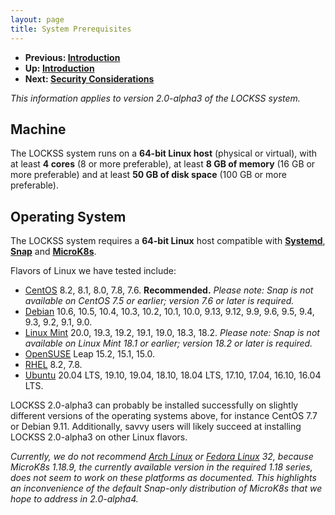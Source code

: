 ```yaml
---
layout: page
title: System Prerequisites
---
```


*   **Previous: [Introduction](.)**
*   **Up: [Introduction](.)**
*   **Next: [Security Considerations](security)**

*This information applies to version 2.0-alpha3 of the LOCKSS system.*

## Machine

The LOCKSS system runs on a **64-bit Linux host** (physical or virtual), with at least **4 cores** (8 or more preferable), at least **8 GB of memory** (16 GB or more preferable) and at least **50 GB of disk space** (100 GB or more preferable).

## Operating System

The LOCKSS system requires a **64-bit Linux** host compatible with [**Systemd**](https://www.freedesktop.org/wiki/Software/systemd/), [**Snap**](https://snapcraft.io/docs/installing-snapd) and [**MicroK8s**](https://microk8s.io/).

Flavors of Linux we have tested include:

*   [CentOS](https://www.centos.org/) 8.2, 8.1, 8.0, 7.8, 7.6. **Recommended.** *Please note: Snap is not available on CentOS 7.5 or earlier; version 7.6 or later is required.*
*   [Debian](https://www.debian.org/) 10.6, 10.5, 10.4, 10.3, 10.2, 10.1, 10.0, 9.13, 9.12, 9.9, 9.6, 9.5, 9.4, 9.3, 9.2, 9.1, 9.0.
*   [Linux Mint](https://linuxmint.com/) 20.0, 19.3, 19.2, 19.1, 19.0, 18.3, 18.2. *Please note: Snap is not available on Linux Mint 18.1 or earlier; version 18.2 or later is required.*
*   [OpenSUSE](https://www.opensuse.org/) Leap 15.2, 15.1, 15.0.
*   [RHEL](https://www.redhat.com/) 8.2, 7.8.
*   [Ubuntu](https://ubuntu.com/) 20.04 LTS, 19.10, 19.04, 18.10, 18.04 LTS, 17.10, 17.04, 16.10, 16.04 LTS.

LOCKSS 2.0-alpha3 can probably be installed successfully on slightly different versions of the operating systems above, for instance CentOS 7.7 or Debian 9.11. Additionally, savvy users will likely succeed at installing LOCKSS 2.0-alpha3 on other Linux flavors.

*Currently, we do not recommend [Arch Linux](https://www.archlinux.org/) or [Fedora Linux](https://getfedora.org/) 32, because MicroK8s 1.18.9, the currently available version in the required 1.18 series, does not seem to work on these platforms as documented. This highlights an inconvenience of the default Snap-only distribution of MicroK8s that we hope to address in 2.0-alpha4.*
